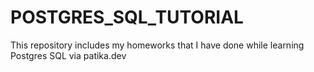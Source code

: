 # POSTGRES_SQL_TUTORIAL
This repository includes my homeworks that I have done while learning Postgres SQL via patika.dev
